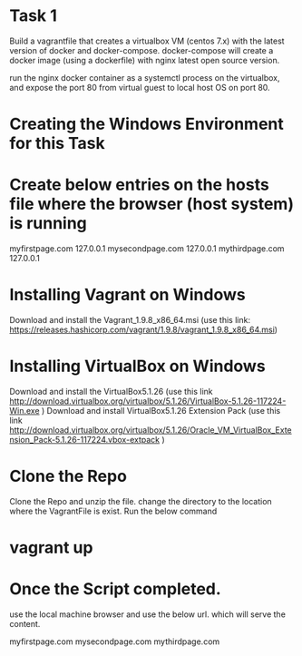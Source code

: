 # Task 1
Build a vagrantfile that creates a virtualbox VM (centos 7.x) with the latest version of docker and docker-compose. docker-compose will create a docker image (using a dockerfile) with nginx latest open source version.
 
run the nginx docker container as a systemctl process on the virtualbox, and expose the port 80 from virtual guest to local host OS on port 80.

# Creating the Windows Environment for this Task 

# Create below entries on the hosts file where the browser (host system) is running
myfirstpage.com  127.0.0.1
mysecondpage.com  127.0.0.1
mythirdpage.com 127.0.0.1

# Installing Vagrant on Windows

Download and install the Vagrant_1.9.8_x86_64.msi (use this link: https://releases.hashicorp.com/vagrant/1.9.8/vagrant_1.9.8_x86_64.msi)
 
# Installing VirtualBox on Windows 

Download and install the VirtualBox5.1.26 (use this link http://download.virtualbox.org/virtualbox/5.1.26/VirtualBox-5.1.26-117224-Win.exe )
Download and install VirtualBox5.1.26 Extension Pack (use this link http://download.virtualbox.org/virtualbox/5.1.26/Oracle_VM_VirtualBox_Extension_Pack-5.1.26-117224.vbox-extpack )
 
# Clone the Repo

Clone the Repo and unzip the file. 
change the directory to the location where the VagrantFile is exist. Run the below command

# vagrant up
 
# Once the Script completed.

use the local machine browser and use the below url. which will serve the content.

myfirstpage.com 
mysecondpage.com 
mythirdpage.com 
